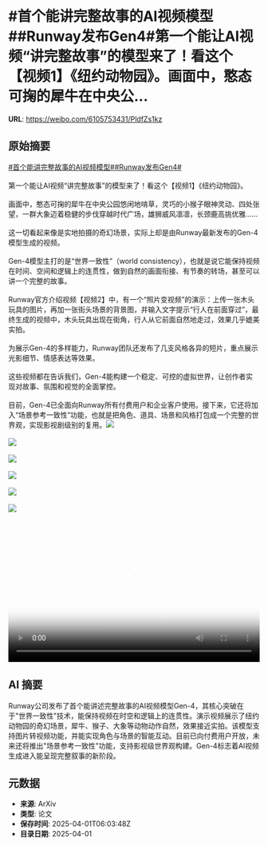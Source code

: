 # #首个能讲完整故事的AI视频模型##Runway发布Gen4#第一个能让AI视频“讲完整故事”的模型来了！看这个【视频1】《纽约动物园》。画面中，憨态可掬的犀牛在中央公...

**URL**: https://weibo.com/6105753431/PldfZs1kz

## 原始摘要

<a href="https://m.weibo.cn/search?containerid=231522type%3D1%26t%3D10%26q%3D%23%E9%A6%96%E4%B8%AA%E8%83%BD%E8%AE%B2%E5%AE%8C%E6%95%B4%E6%95%85%E4%BA%8B%E7%9A%84AI%E8%A7%86%E9%A2%91%E6%A8%A1%E5%9E%8B%23&amp;extparam=%23%E9%A6%96%E4%B8%AA%E8%83%BD%E8%AE%B2%E5%AE%8C%E6%95%B4%E6%95%85%E4%BA%8B%E7%9A%84AI%E8%A7%86%E9%A2%91%E6%A8%A1%E5%9E%8B%23" data-hide=""><span class="surl-text">#首个能讲完整故事的AI视频模型#</span></a><a href="https://m.weibo.cn/search?containerid=231522type%3D1%26t%3D10%26q%3D%23Runway%E5%8F%91%E5%B8%83Gen4%23&amp;extparam=%23Runway%E5%8F%91%E5%B8%83Gen4%23" data-hide=""><span class="surl-text">#Runway发布Gen4#</span></a><br><br>第一个能让AI视频“讲完整故事”的模型来了！看这个【视频1】《纽约动物园》。<br><br>画面中，憨态可掬的犀牛在中央公园悠闲地啃草，灵巧的小猴子眼神灵动、四处张望，一群大象迈着稳健的步伐穿越时代广场，雄狮威风凛凛，长颈鹿高挑优雅……<br><br>这一切看起来像是实地拍摄的奇幻场景，实际上却是由Runway最新发布的Gen-4模型生成的视频。<br><br>Gen-4模型主打的是“世界一致性”（world consistency），也就是说它能保持视频在时间、空间和逻辑上的连贯性，做到自然的画面衔接、有节奏的转场，甚至可以讲一个完整的故事。<br><br>Runway官方介绍视频【视频2】中，有一个“照片变视频”的演示：上传一张木头玩具的图片，再加一张街头场景的背景图，并输入文字提示“行人在前面穿过”，最终生成的视频中，木头玩具出现在街角，行人从它前面自然地走过，效果几乎媲美实拍。<br><br>为展示Gen-4的多样能力，Runway团队还发布了几支风格各异的短片，重点展示光影细节、情感表达等效果。<br><br>这些视频都在告诉我们，Gen-4能构建一个稳定、可控的虚拟世界，让创作者实现对故事、氛围和视觉的全面掌控。<br><br>目前，Gen-4已全面向Runway所有付费用户和企业客户使用。接下来，它还将加入“场景参考一致性”功能，也就是把角色、道具、场景和风格打包成一个完整的世界观，实现影视剧级别的复用。<img style="" src="https://tvax2.sinaimg.cn/large/006Fd7o3ly1i012jnde0mj30zk0k0mx5.jpg" referrerpolicy="no-referrer"><br><br><img style="" src="https://tvax2.sinaimg.cn/large/006Fd7o3ly1i012jm8rdij30zk0k0gm6.jpg" referrerpolicy="no-referrer"><br><br><img style="" src="https://tvax4.sinaimg.cn/large/006Fd7o3ly1i012jlyirij30zk0k0mx5.jpg" referrerpolicy="no-referrer"><br><br><img style="" src="https://tvax3.sinaimg.cn/large/006Fd7o3ly1i012jkqcl7j30zk0k0jr9.jpg" referrerpolicy="no-referrer"><br><br><img style="" src="https://tvax3.sinaimg.cn/large/006Fd7o3ly1i012jmflbhj30zk0k0t8n.jpg" referrerpolicy="no-referrer"><br><br><img style="" src="https://tvax2.sinaimg.cn/large/006Fd7o3ly1i012jl6dkmj30zk0k0mx5.jpg" referrerpolicy="no-referrer"><br><br><br clear="both"><div style="clear: both"></div><video controls="controls" poster="https://tvax4.sinaimg.cn/orj480/006Fd7o3ly1i012jmywjaj30zk0k0mx5.jpg" style="width: 100%"><source src="https://f.video.weibocdn.com/o0/gCSJEEhPlx08n7PWjtvi01041200DDZa0E010.mp4?label=mp4_720p&amp;template=1280x720.25.0&amp;ori=0&amp;ps=1CwnkDw1GXwCQx&amp;Expires=1743490956&amp;ssig=0erhu9IQ6p&amp;KID=unistore,video"><source src="https://f.video.weibocdn.com/o0/iUBCT1Pplx08n7PVeOp201041200lO3D0E010.mp4?label=mp4_hd&amp;template=852x480.25.0&amp;ori=0&amp;ps=1CwnkDw1GXwCQx&amp;Expires=1743490956&amp;ssig=zpKYztyIdP&amp;KID=unistore,video"><source src="https://f.video.weibocdn.com/o0/x20lYd9Llx08n7PUQudG01041200ehHo0E010.mp4?label=mp4_ld&amp;template=640x360.25.0&amp;ori=0&amp;ps=1CwnkDw1GXwCQx&amp;Expires=1743490956&amp;ssig=szzWK2ZF13&amp;KID=unistore,video"><p>视频无法显示，请前往<a href="https://video.weibo.com/show?fid=1034%3A5150556474245140" target="_blank" rel="noopener noreferrer">微博视频</a>观看。</p></video>

## AI 摘要

Runway公司发布了首个能讲述完整故事的AI视频模型Gen-4，其核心突破在于"世界一致性"技术，能保持视频在时空和逻辑上的连贯性。演示视频展示了纽约动物园的奇幻场景，犀牛、猴子、大象等动物动作自然，效果接近实拍。该模型支持图片转视频功能，并能实现角色与场景的智能互动。目前已向付费用户开放，未来还将推出"场景参考一致性"功能，支持影视级世界观构建。Gen-4标志着AI视频生成进入能呈现完整叙事的新阶段。

## 元数据

- **来源**: ArXiv
- **类型**: 论文
- **保存时间**: 2025-04-01T06:03:48Z
- **目录日期**: 2025-04-01
